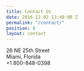```yaml
---
title: Contact Us
date: 2016-12-02 13:49:00 Z
permalink: "/contact/"
position: 6
layout: contact
---
```


26 NE 25th Street <br/>
Miami, Florida <br/>
+1 800-848-0398